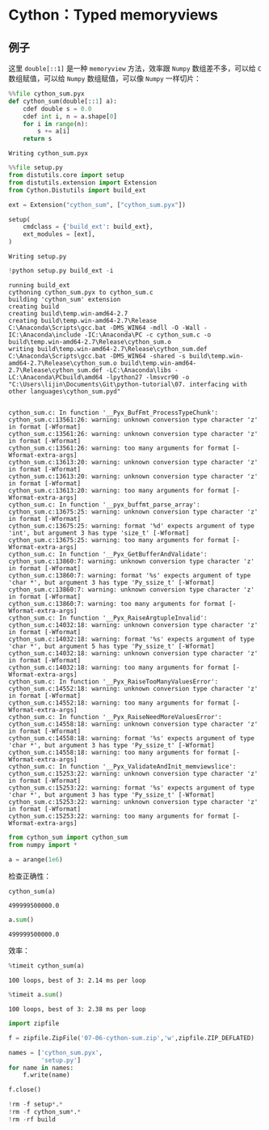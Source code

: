 
# Cython：Typed memoryviews

## 例子

这里 `double[::1]` 是一种 `memoryview` 方法，效率跟 `Numpy` 数组差不多，可以给 `C` 数组赋值，可以给 `Numpy` 数组赋值，可以像 `Numpy` 一样切片：


```python
%%file cython_sum.pyx
def cython_sum(double[::1] a):
    cdef double s = 0.0
    cdef int i, n = a.shape[0]
    for i in range(n):
        s += a[i]
    return s
```

    Writing cython_sum.pyx



```python
%%file setup.py
from distutils.core import setup
from distutils.extension import Extension
from Cython.Distutils import build_ext

ext = Extension("cython_sum", ["cython_sum.pyx"])

setup(
    cmdclass = {'build_ext': build_ext},
    ext_modules = [ext],
)
```

    Writing setup.py



```python
!python setup.py build_ext -i
```

    running build_ext
    cythoning cython_sum.pyx to cython_sum.c
    building 'cython_sum' extension
    creating build
    creating build\temp.win-amd64-2.7
    creating build\temp.win-amd64-2.7\Release
    C:\Anaconda\Scripts\gcc.bat -DMS_WIN64 -mdll -O -Wall -IC:\Anaconda\include -IC:\Anaconda\PC -c cython_sum.c -o build\temp.win-amd64-2.7\Release\cython_sum.o
    writing build\temp.win-amd64-2.7\Release\cython_sum.def
    C:\Anaconda\Scripts\gcc.bat -DMS_WIN64 -shared -s build\temp.win-amd64-2.7\Release\cython_sum.o build\temp.win-amd64-2.7\Release\cython_sum.def -LC:\Anaconda\libs -LC:\Anaconda\PCbuild\amd64 -lpython27 -lmsvcr90 -o "C:\Users\lijin\Documents\Git\python-tutorial\07. interfacing with other languages\cython_sum.pyd"


    cython_sum.c: In function '__Pyx_BufFmt_ProcessTypeChunk':
    cython_sum.c:13561:26: warning: unknown conversion type character 'z' in format [-Wformat]
    cython_sum.c:13561:26: warning: unknown conversion type character 'z' in format [-Wformat]
    cython_sum.c:13561:26: warning: too many arguments for format [-Wformat-extra-args]
    cython_sum.c:13613:20: warning: unknown conversion type character 'z' in format [-Wformat]
    cython_sum.c:13613:20: warning: unknown conversion type character 'z' in format [-Wformat]
    cython_sum.c:13613:20: warning: too many arguments for format [-Wformat-extra-args]
    cython_sum.c: In function '__pyx_buffmt_parse_array':
    cython_sum.c:13675:25: warning: unknown conversion type character 'z' in format [-Wformat]
    cython_sum.c:13675:25: warning: format '%d' expects argument of type 'int', but argument 3 has type 'size_t' [-Wformat]
    cython_sum.c:13675:25: warning: too many arguments for format [-Wformat-extra-args]
    cython_sum.c: In function '__Pyx_GetBufferAndValidate':
    cython_sum.c:13860:7: warning: unknown conversion type character 'z' in format [-Wformat]
    cython_sum.c:13860:7: warning: format '%s' expects argument of type 'char *', but argument 3 has type 'Py_ssize_t' [-Wformat]
    cython_sum.c:13860:7: warning: unknown conversion type character 'z' in format [-Wformat]
    cython_sum.c:13860:7: warning: too many arguments for format [-Wformat-extra-args]
    cython_sum.c: In function '__Pyx_RaiseArgtupleInvalid':
    cython_sum.c:14032:18: warning: unknown conversion type character 'z' in format [-Wformat]
    cython_sum.c:14032:18: warning: format '%s' expects argument of type 'char *', but argument 5 has type 'Py_ssize_t' [-Wformat]
    cython_sum.c:14032:18: warning: unknown conversion type character 'z' in format [-Wformat]
    cython_sum.c:14032:18: warning: too many arguments for format [-Wformat-extra-args]
    cython_sum.c: In function '__Pyx_RaiseTooManyValuesError':
    cython_sum.c:14552:18: warning: unknown conversion type character 'z' in format [-Wformat]
    cython_sum.c:14552:18: warning: too many arguments for format [-Wformat-extra-args]
    cython_sum.c: In function '__Pyx_RaiseNeedMoreValuesError':
    cython_sum.c:14558:18: warning: unknown conversion type character 'z' in format [-Wformat]
    cython_sum.c:14558:18: warning: format '%s' expects argument of type 'char *', but argument 3 has type 'Py_ssize_t' [-Wformat]
    cython_sum.c:14558:18: warning: too many arguments for format [-Wformat-extra-args]
    cython_sum.c: In function '__Pyx_ValidateAndInit_memviewslice':
    cython_sum.c:15253:22: warning: unknown conversion type character 'z' in format [-Wformat]
    cython_sum.c:15253:22: warning: format '%s' expects argument of type 'char *', but argument 3 has type 'Py_ssize_t' [-Wformat]
    cython_sum.c:15253:22: warning: unknown conversion type character 'z' in format [-Wformat]
    cython_sum.c:15253:22: warning: too many arguments for format [-Wformat-extra-args]



```python
from cython_sum import cython_sum
from numpy import *
```


```python
a = arange(1e6)
```

检查正确性：


```python
cython_sum(a)
```




    499999500000.0




```python
a.sum()
```




    499999500000.0



效率：


```python
%timeit cython_sum(a)
```

    100 loops, best of 3: 2.14 ms per loop



```python
%timeit a.sum()
```

    100 loops, best of 3: 2.38 ms per loop



```python
import zipfile

f = zipfile.ZipFile('07-06-cython-sum.zip','w',zipfile.ZIP_DEFLATED)

names = ['cython_sum.pyx',
         'setup.py']
for name in names:
    f.write(name)

f.close()

!rm -f setup*.*
!rm -f cython_sum*.*
!rm -rf build
```
